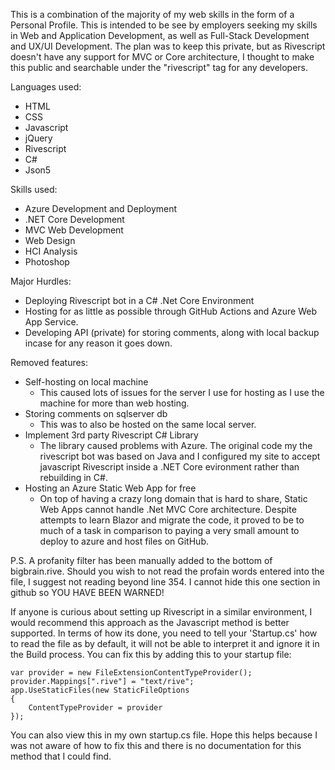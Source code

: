This is a combination of the majority of my web skills in the form of a Personal Profile. This is intended to be see by employers seeking my skills in Web and Application Development, as well as Full-Stack Development and UX/UI Development. The plan was to keep this private, but as Rivescript doesn't have any support for MVC or Core architecture, I thought to make this public and searchable under the "rivescript" tag for any developers.

Languages used:
- HTML
- CSS
- Javascript
- jQuery
- Rivescript
- C#
- Json5

Skills used:
- Azure Development and Deployment
- .NET Core Development
- MVC Web Development
- Web Design
- HCI Analysis
- Photoshop

Major Hurdles:
- Deploying Rivescript bot in a C# .Net Core Environment
- Hosting for as little as possible through GitHub Actions and Azure Web App Service.
- Developing API (private) for storing comments, along with local backup incase for any reason it goes down.

Removed features:
- Self-hosting on local machine
    - This caused lots of issues for the server I use for hosting as I use the machine for more than web hosting.
-  Storing comments on sqlserver db
    - This was to also be hosted on the same local server.
- Implement 3rd party Rivescript C# Library
    - The library caused problems with Azure. The original code my the rivescript bot was based on Java and I configured my site to accept javascript Rivescript inside a .NET Core evironment rather than rebuilding in C#.
- Hosting an Azure Static Web App for free
    - On top of having a crazy long domain that is hard to share, Static Web Apps cannot handle .Net MVC Core architecture. Despite attempts to learn Blazor and migrate the code, it proved to be to much of a task in comparison to paying a very small amount to deploy to azure and host files on GitHub.

P.S. A profanity filter has been manually added to the bottom of bigbrain.rive. Should you wish to not read the profain words entered into the file, I suggest not reading beyond line 354. I cannot hide this one section in github so YOU HAVE BEEN WARNED!


If anyone is curious about setting up Rivescript in a similar environment, I would recommend this approach as the Javascript method is better supported. In terms of how its done, you need to tell your 'Startup.cs' how to read the file as by default, it will not be able to interpret it and ignore it in the Build process. You can fix this by adding this to your startup file:
```
var provider = new FileExtensionContentTypeProvider();
provider.Mappings[".rive"] = "text/rive";
app.UseStaticFiles(new StaticFileOptions
{
    ContentTypeProvider = provider
});
```
You can also view this in my own startup.cs file. Hope this helps because I was not aware of how to fix this and there is no documentation for this method that I could find.

